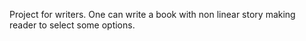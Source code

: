 Project for writers. One can write a book with non linear story making reader to select some options.
